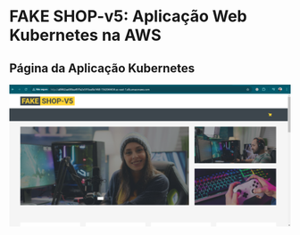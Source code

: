 # FAKE SHOP-v5: Aplicação Web Kubernetes na AWS

## Página da Aplicação Kubernetes
![FAKE SHOP-V5](images/fakeshopv5.png)
